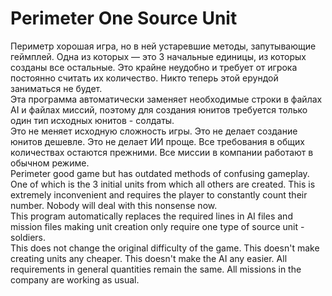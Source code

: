 # Perimeter One Source Unit
Периметр хорошая игра, но в ней устаревшие методы, запутывающие геймплей. Одна из которых — это 3 начальные единицы, из которых созданы все остальные. Это крайне неудобно и требует от игрока постоянно считать их количество. Никто теперь этой ерундой заниматься не будет.  
Эта программа автоматически заменяет необходимые строки в файлах AI и файлах миссий, поэтому для создания юнитов требуется только один тип исходных юнитов - солдаты.  
Это не меняет исходную сложность игры. Это не делает создание юнитов дешевле. Это не делает ИИ проще. Все требования в общих количествах остаются прежними. Все миссии в компании работают в обычном режиме.  
Perimeter good game but has outdated methods of confusing gameplay. One of which is the 3 initial units from which all others are created. This is extremely inconvenient and requires the player to constantly count their number. Nobody will deal with this nonsense now.  
This program automatically replaces the required lines in AI files and mission files making unit creation only require one type of source unit - soldiers.  
This does not change the original difficulty of the game. This doesn't make creating units any cheaper. This doesn't make the AI any easier. All requirements in general quantities remain the same. All missions in the company are working as usual.  
